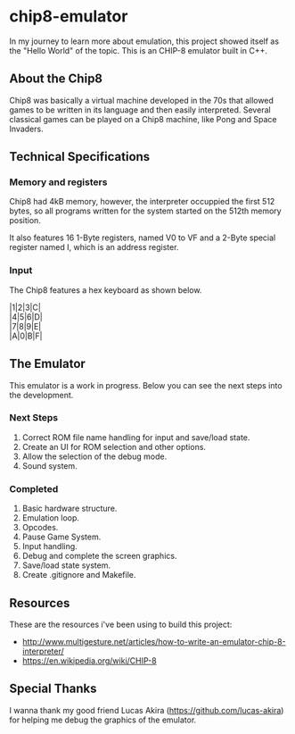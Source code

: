 # chip8-emulator
In my journey to learn more about emulation, this project showed itself as the "Hello World" of the topic. This is an CHIP-8 emulator built in C++.

## About the Chip8
Chip8 was basically a virtual machine developed in the 70s that allowed games to be written in its language and then easily interpreted. Several classical games can be played on a Chip8 machine, like Pong and Space Invaders.

## Technical Specifications
### Memory and registers
Chip8 had 4kB memory, however, the interpreter occuppied the first 512 bytes, so all programs written for the system started on the 512th memory position.

It also features 16 1-Byte registers, named V0 to VF and a 2-Byte special register named I, which is an address register.

### Input
The Chip8 features a hex keyboard as shown below.

|1|2|3|C|   
|4|5|6|D|   
|7|8|9|E|  
|A|0|B|F|  

## The Emulator
This emulator is a work in progress. Below you can see the next steps into the development.

### Next Steps
1. Correct ROM file name handling for input and save/load state.
2. Create an UI for ROM selection and other options.
3. Allow the selection of the debug mode.
4. Sound system.
### Completed
1. Basic hardware structure.
2. Emulation loop.
3. Opcodes.
4. Pause Game System.
5. Input handling.
6. Debug and complete the screen graphics.
7. Save/load state system.
8. Create .gitignore and Makefile.

## Resources
These are the resources i've been using to build this project:
  - http://www.multigesture.net/articles/how-to-write-an-emulator-chip-8-interpreter/
  - https://en.wikipedia.org/wiki/CHIP-8
  
## Special Thanks
I wanna thank my good friend Lucas Akira (https://github.com/lucas-akira) for helping me debug the graphics of the emulator.
